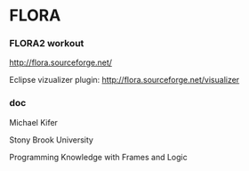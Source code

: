 # FLORA
### FLORA2 workout

http://flora.sourceforge.net/

Eclipse vizualizer plugin: http://flora.sourceforge.net/visualizer

### doc

Michael Kifer

Stony Brook University

Programming Knowledge with Frames and Logic


